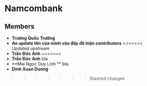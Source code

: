 # Namcombank

## Members

- **Trương Quốc Trường**
- **Ae update tên của mình vào đây để hiện contributors**
<<<<<<< Updated upstream
- **Trần Đức Anh**
=======
- **Trần Đức Anh** bla
- **Mai Ngọc Duy Linh ** bla
- **Dinh Xuan Duong**
>>>>>>> Stashed changes
